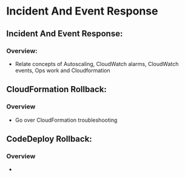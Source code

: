 # Incident And Event Response

## Incident And Event Response:
### Overview:
- Relate concepts of Autoscaling, CloudWatch alarms, CloudWatch events, Ops work and Cloudformation


## CloudFormation Rollback:
### Overview
- Go over CloudFormation troubleshooting

## CodeDeploy Rollback:
### Overview
- 